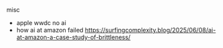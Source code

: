 
misc

- apple wwdc no ai
- how ai at amazon failed https://surfingcomplexity.blog/2025/06/08/ai-at-amazon-a-case-study-of-brittleness/